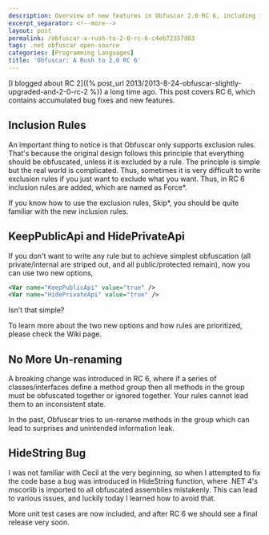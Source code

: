 ```yaml
---
description: Overview of new features in Obfuscar 2.0 RC 6, including inclusion rules, simplified configuration options for public/private API management, and fixes for string hiding functionality.
excerpt_separator: <!--more-->
layout: post
permalink: /obfuscar-a-rush-to-2-0-rc-6-c4eb72357d03
tags: .net obfuscar open-source
categories: [Programming Languages]
title: 'Obfuscar: A Rush to 2.0 RC 6'
---
```

[I blogged about RC 2]({% post_url 2013/2013-8-24-obfuscar-slightly-upgraded-and-2-0-rc-2 %}) a long time ago. This post covers RC 6, which contains accumulated bug fixes and new features.

<!--more-->

## Inclusion Rules

An important thing to notice is that Obfuscar only supports exclusion rules. That's because the original design follows this principle that everything should be obfuscated, unless it is excluded by a rule. The principle is simple but the real world is complicated. Thus, sometimes it is very difficult to write exclusion rules if you just want to exclude what you want. Thus, in RC 6 inclusion rules are added, which are named as Force\*.

If you know how to use the exclusion rules, Skip\*, you should be quite familiar with the new inclusion rules.

## KeepPublicApi and HidePrivateApi

If you don't want to write any rule but to achieve simplest obfuscation (all private/internal are striped out, and all public/protected remain), now you can use two new options,

```xml
<Var name="KeepPublicApi" value="true" />
<Var name="HidePrivateApi" value="true" />
```

Isn't that simple?

To learn more about the two new options and how rules are prioritized, please check the Wiki page.

## No More Un-renaming

A breaking change was introduced in RC 6, where if a series of classes/interfaces define a method group then all methods in the group must be obfuscated together or ignored together. Your rules cannot lead them to an inconsistent state.

In the past, Obfuscar tries to un-rename methods in the group which can lead to surprises and unintended information leak.

## HideString Bug

I was not familiar with Cecil at the very beginning, so when I attempted to fix the code base a bug was introduced in HideString function, where .NET 4's mscorlib is imported to all obfuscated assemblies mistakenly. This can lead to various issues, and luckily today I learned how to avoid that.

More unit test cases are now included, and after RC 6 we should see a final release very soon.
